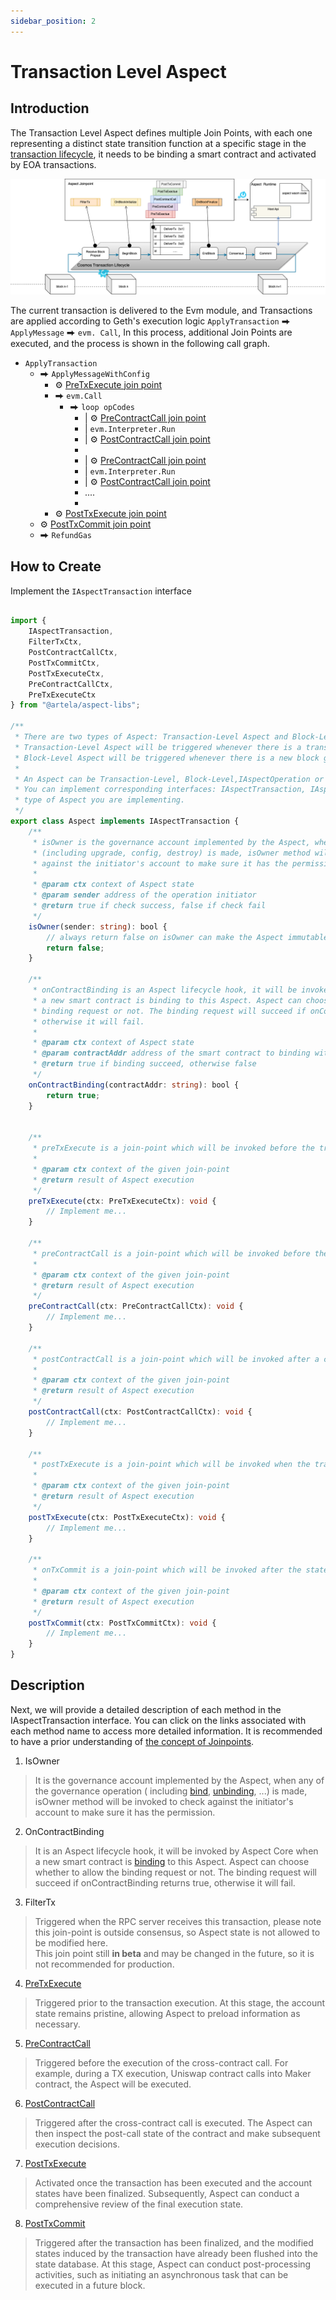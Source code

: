 ```yaml
---
sidebar_position: 2
---
```


# Transaction Level Aspect

## Introduction

The Transaction Level Aspect defines multiple Join Points, with each one representing a distinct state transition
function at a specific stage in the [transaction lifecycle](/develop/core-concepts/lifecycle),
it needs to be binding a smart contract and activated by EOA transactions.

![img.png](../img/jp.png)

The current transaction is delivered to the Evm module, and Transactions are applied according to Geth's execution
logic `ApplyTransaction` ⮕ `ApplyMessage` ⮕ `evm. Call`, In this process, additional Join Points are executed, and the
process is shown in the following call graph.

* `ApplyTransaction`
    * ⮕ `ApplyMessageWithConfig`
        * ⚙ [PreTxExecute join point](/develop/reference/aspect-lib/tx-level-aspect/pre-tx-execute)
        * ⮕ `evm.Call`
            * ⮕ `loop opCodes`
                * | ⚙ [PreContractCall join point](/develop/reference/aspect-lib/tx-level-aspect/pre-contract-call)
                * | `evm.Interpreter.Run`
                * | ⚙ [PostContractCall join point](/develop/reference/aspect-lib/tx-level-aspect/post-contract-call)
                *
                * | ⚙ [PreContractCall join point](/develop/reference/aspect-lib/tx-level-aspect/pre-contract-call)
                * | `evm.Interpreter.Run`
                * | ⚙ [PostContractCall join point](/develop/reference/aspect-lib/tx-level-aspect/post-contract-call)
                * ....
                *
        * ⚙ [PostTxExecute join point](/develop/reference/aspect-lib/tx-level-aspect/post-tx-execute)
    * ⚙ [PostTxCommit join point](/develop/reference/aspect-lib/tx-level-aspect/post-tx-commit)
    * ⮕ `RefundGas`

## How to Create

Implement the `IAspectTransaction` interface

```typescript

import {
    IAspectTransaction,
    FilterTxCtx,
    PostContractCallCtx,
    PostTxCommitCtx,
    PostTxExecuteCtx,
    PreContractCallCtx,
    PreTxExecuteCtx
} from "@artela/aspect-libs";

/**
 * There are two types of Aspect: Transaction-Level Aspect and Block-Level Aspect.
 * Transaction-Level Aspect will be triggered whenever there is a transaction calling the bound smart contract.
 * Block-Level Aspect will be triggered whenever there is a new block generated.
 *
 * An Aspect can be Transaction-Level, Block-Level,IAspectOperation or both.
 * You can implement corresponding interfaces: IAspectTransaction, IAspectBlock,IAspectOperation or both to tell Artela which
 * type of Aspect you are implementing.
 */
export class Aspect implements IAspectTransaction {
    /**
     * isOwner is the governance account implemented by the Aspect, when any of the governance operation
     * (including upgrade, config, destroy) is made, isOwner method will be invoked to check
     * against the initiator's account to make sure it has the permission.
     *
     * @param ctx context of Aspect state
     * @param sender address of the operation initiator
     * @return true if check success, false if check fail
     */
    isOwner(sender: string): bool {
        // always return false on isOwner can make the Aspect immutable
        return false;
    }

    /**
     * onContractBinding is an Aspect lifecycle hook, it will be invoked by Aspect Core when
     * a new smart contract is binding to this Aspect. Aspect can choose whether to allow the
     * binding request or not. The binding request will succeed if onContractBinding returns true,
     * otherwise it will fail.
     *
     * @param ctx context of Aspect state
     * @param contractAddr address of the smart contract to binding with current Aspect
     * @return true if binding succeed, otherwise false
     */
    onContractBinding(contractAddr: string): bool {
        return true;
    }


    /**
     * preTxExecute is a join-point which will be invoked before the transaction execution.
     *
     * @param ctx context of the given join-point
     * @return result of Aspect execution
     */
    preTxExecute(ctx: PreTxExecuteCtx): void {
        // Implement me...
    }

    /**
     * preContractCall is a join-point which will be invoked before the contract call is executed.
     *
     * @param ctx context of the given join-point
     * @return result of Aspect execution
     */
    preContractCall(ctx: PreContractCallCtx): void {
        // Implement me...
    }

    /**
     * postContractCall is a join-point which will be invoked after a contract has finished.
     *
     * @param ctx context of the given join-point
     * @return result of Aspect execution
     */
    postContractCall(ctx: PostContractCallCtx): void {
        // Implement me...
    }

    /**
     * postTxExecute is a join-point which will be invoked when the transaction execution is finished but state is not committed.
     *
     * @param ctx context of the given join-point
     * @return result of Aspect execution
     */
    postTxExecute(ctx: PostTxExecuteCtx): void {
        // Implement me...
    }

    /**
     * onTxCommit is a join-point which will be invoked after the state of the transaction is committed.
     *
     * @param ctx context of the given join-point
     * @return result of Aspect execution
     */
    postTxCommit(ctx: PostTxCommitCtx): void {
        // Implement me...
    }
}

```

## Description

Next, we will provide a detailed description of each method in the IAspectTransaction interface. You can click on the links associated with each method name to access more detailed information. It is recommended to have a prior understanding of [the concept of Joinpoints](/develop/core-concepts/join-point).

1. IsOwner
>It is the governance account implemented by the Aspect, when any of the governance operation (
>including [bind](/develop/core-concepts/lifecycle#binding), [unbinding](/develop/core-concepts/lifecycle#unbinding), ...)
>is made, isOwner method will be invoked to check against the initiator's account to make sure it has the permission.

2. OnContractBinding
> It is an Aspect lifecycle hook, it will be invoked by Aspect Core when a new smart contract 
> is [binding](/develop/core-concepts/lifecycle#binding) to this Aspect. Aspect can choose whether to allow the binding
> request or not. The binding request will succeed if onContractBinding returns true, otherwise it will fail.

3. FilterTx
> Triggered when the RPC server receives this transaction, please note this join-point is outside consensus, so Aspect state is not allowed to be modified here.  
> This join point still **in beta** and may be changed in the future, so it is not recommended for production.

4. [PreTxExecute](/develop/reference/aspect-lib/tx-level-aspect/pre-tx-execute)
> Triggered prior to the transaction execution. At this stage, the account state remains pristine, allowing Aspect to preload information as necessary.

5. [PreContractCall](/develop/reference/aspect-lib/tx-level-aspect/pre-contract-call)
> Triggered before the execution of the cross-contract call. For example, during a TX execution, Uniswap contract calls into Maker contract, the Aspect will be executed.

6. [PostContractCall](/develop/reference/aspect-lib/tx-level-aspect/post-contract-call)
> Triggered after the cross-contract call is executed. The Aspect can then inspect the post-call state of the contract and make subsequent execution decisions.

7. [PostTxExecute](/develop/reference/aspect-lib/tx-level-aspect/post-tx-execute)
> Activated once the transaction has been executed and the account states have been finalized. Subsequently, Aspect can conduct a comprehensive review of the final execution state.

8. [PostTxCommit](/develop/reference/aspect-lib/tx-level-aspect/post-tx-commit)
> Triggered after the transaction has been finalized, and the modified states induced by the transaction have already been flushed into the state database. At this stage, Aspect can conduct post-processing activities, such as initiating an asynchronous task that can be executed in a future block.

